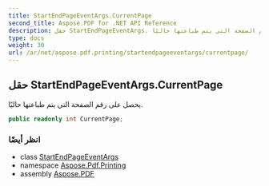 ```yaml
---
title: StartEndPageEventArgs.CurrentPage
second_title: Aspose.PDF for .NET API Reference
description: حقل StartEndPageEventArgs. يحصل على رقم الصفحة التي يتم طباعتها حاليًا
type: docs
weight: 30
url: /ar/net/aspose.pdf.printing/startendpageeventargs/currentpage/
---
```

## حقل StartEndPageEventArgs.CurrentPage

يحصل على رقم الصفحة التي يتم طباعتها حاليًا.

```csharp
public readonly int CurrentPage;
```

### انظر أيضًا

* class [StartEndPageEventArgs](../)
* namespace [Aspose.Pdf.Printing](../../../aspose.pdf.printing/)
* assembly [Aspose.PDF](../../../)